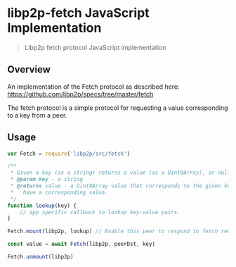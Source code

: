 libp2p-fetch JavaScript Implementation
=====================================

> Libp2p fetch protocol JavaScript implementation

## Overview

An implementation of the Fetch protocol as described here: https://github.com/libp2p/specs/tree/master/fetch

The fetch protocol is a simple protocol for requesting a value corresponding to a key from a peer.

## Usage

```javascript
var Fetch = require('libp2p/src/fetch')

/**
 * Given a key (as a string) returns a value (as a Uint8Array), or null if the key isn't found.
 * @param key - a string
 * @returns value - a Uint8Array value that corresponds to the given key, or null if the key doesn't 
 *   have a corresponding value.
 */
function lookup(key) {
    // app specific callback to lookup key-value pairs.
}

Fetch.mount(libp2p, lookup) // Enable this peer to respond to fetch requests

const value = await Fetch(libp2p, peerDst, key)

Fetch.unmount(libp2p)
```
